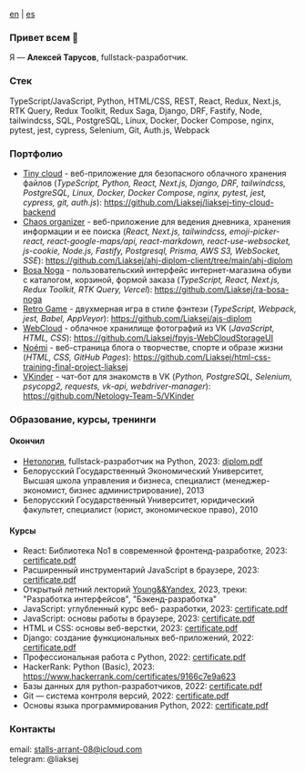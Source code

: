 [en](https://github.com/Liaksej) | [es](https://github.com/Liaksej/liaksej/blob/main/README_es.md)

### Привет всем 👋

Я — **Алексей Тарусов**, fullstack-разработчик.

### Cтек

TypeScript/JavaScript, Python, HTML/CSS, REST, React, Redux, Next.js, RTK Query, Redux Toolkit, Redux Saga, Django, DRF, Fastify, Node, tailwindcss, SQL, PostgreSQL, Linux, Docker, Docker Compose, nginx, pytest, jest, cypress, Selenium, Git, Auth.js, Webpack

### Портфолио

* [Tiny cloud](https://github.com/Liaksej/liaksej-tiny-cloud-backend) - веб-приложение для безопасного облачного хранения файлов (_TypeScript, Python, React, Next.js, Django, DRF, tailwindcss, PostgreSQL, Linux, Docker, Docker Compose, nginx, pytest, jest, cypress, git, auth.js_): https://github.com/Liaksej/liaksej-tiny-cloud-backend
* [Chaos organizer](https://github.com/Liaksej/ahj-diplom-client/tree/main/ahj-diplom) - веб-приложение для ведения дневника, хранения информации и ее поиска (_React, Next.js, tailwindcss, emoji-picker-react, react-google-maps/api, react-markdown, react-use-websocket, js-cookie, Node.js, Fastify, Postgresql, Prisma, AWS S3, WebSocket, SSE_): https://github.com/Liaksej/ahj-diplom-client/tree/main/ahj-diplom
* [Bosa Noga](https://github.com/Liaksej/ra-bosa-noga) - пользовательский интерфейс интернет-магазина обуви с каталогом, корзиной, формой заказа (_TypeScript, React, Next.js, Redux Toolkit, RTK Query, Vercel_): https://github.com/Liaksej/ra-bosa-noga
* [Retro Game](https://github.com/Liaksej/ajs-diplom) - двухмерная игра в стиле фэнтези (_TypeScript, Webpack, jest, Babel, AppVeyor_): https://github.com/Liaksej/ajs-diplom
* [WebCloud](https://github.com/Liaksej/fpyjs-WebCloudStorageUI) - облачное хранилище фотографий из VK (_JavaScript, HTML, CSS_): https://github.com/Liaksej/fpyjs-WebCloudStorageUI
* [Noémi](https://github.com/Liaksej/html-css-training-final-project-liaksej) - веб-страница блога о творчестве, спорте и образе жизни (_HTML, CSS, GitHub Pages_): https://github.com/Liaksej/html-css-training-final-project-liaksej 
* [VKinder](https://github.com/Netology-Team-5/VKinder) - чат-бот для знакомств в VK (_Python, PostgreSQL, Selenium, psycopg2, requests, vk-api, webdriver-manager_): https://github.com/Netology-Team-5/VKinder

### Образование, курсы, тренинги

#### Окончил
* [Нетология](https://netology.ru/programs/fullstack-python-dev), fullstack-разработчик на Python, 2023: [diplom.pdf](https://github.com/Liaksej/liaksej/files/13766591/certificate-9.pdf)
* Белорусский Государственный Экономический Университет, Высшая школа управления и бизнеса, специалист (менеджер-экономист, бизнес администрирование), 2013
* Белорусский Государственный Университет, юридический факультет, специалист (юрист, экономическое право), 2010

#### Курсы
* React: Библиотека No1 в современной фронтенд-разработке, 2023: [certificate.pdf](https://github.com/Liaksej/liaksej/files/13766590/certificate-8.pdf)
* Расширенный инструментарий JavaScript в браузере, 2023: [certificate.pdf](https://github.com/Liaksej/liaksej/files/13766589/certificate-7.pdf)
* Открытый летний лекторий [Young&&Yandex](https://yandex.ru/yaintern/schools/open-lectures#schedule-group), 2023, треки: "Разработка интерфейсов", "Бэкенд-разработка"
* JavaScript: углубленный курс веб- разработки, 2023: [certificate.pdf](https://github.com/Liaksej/liaksej/files/13766587/certificate-6.pdf)
* JavaScript: основы работы в браузере, 2023: [certificate.pdf](https://github.com/Liaksej/liaksej/files/13766585/certificate-5.pdf)
* HTML и CSS: основы веб-верстки, 2023: [certificate.pdf](https://github.com/Liaksej/liaksej/files/13766583/certificate-4.pdf)
* Django: создание функциональных веб-приложений, 2022: [certificate.pdf](certificates%2Fdjango.pdf)
* Профессиональная работа с Python, 2022: [certificate.pdf](certificates%2Fpython_advanced.pdf)
* HackerRank: Python (Basic), 2023: https://www.hackerrank.com/certificates/9166c7e9a623
* Базы данных для python-разработчиков, 2022: [certificate.pdf](certificates%2Fsql_python.pdf)
* Git — система контроля версий, 2022: [certificate.pdf](certificates%2Fgit_certificate.pdf)
* Основы языка программирования Python, 2022: [certificate.pdf](certificates%2Fpython_basic.pdf)

### Контакты
email: stalls-arrant-08@icloud.com    
telegram: @liaksej


